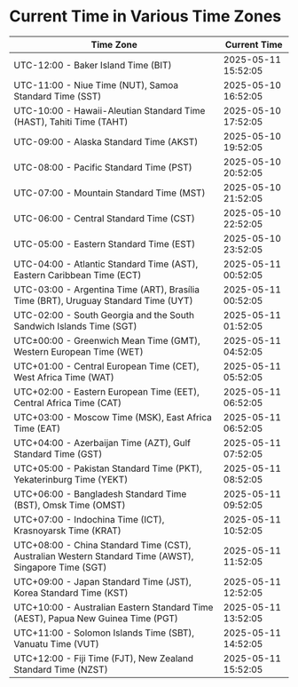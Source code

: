 # Current Time in Various Time Zones

| Time Zone | Current Time |
|-----------|--------------|
| UTC-12:00 - Baker Island Time (BIT) | 2025-05-11 15:52:05 |
| UTC-11:00 - Niue Time (NUT), Samoa Standard Time (SST) | 2025-05-10 16:52:05 |
| UTC-10:00 - Hawaii-Aleutian Standard Time (HAST), Tahiti Time (TAHT) | 2025-05-10 17:52:05 |
| UTC-09:00 - Alaska Standard Time (AKST) | 2025-05-10 19:52:05 |
| UTC-08:00 - Pacific Standard Time (PST) | 2025-05-10 20:52:05 |
| UTC-07:00 - Mountain Standard Time (MST) | 2025-05-10 21:52:05 |
| UTC-06:00 - Central Standard Time (CST) | 2025-05-10 22:52:05 |
| UTC-05:00 - Eastern Standard Time (EST) | 2025-05-10 23:52:05 |
| UTC-04:00 - Atlantic Standard Time (AST), Eastern Caribbean Time (ECT) | 2025-05-11 00:52:05 |
| UTC-03:00 - Argentina Time (ART), Brasília Time (BRT), Uruguay Standard Time (UYT) | 2025-05-11 00:52:05 |
| UTC-02:00 - South Georgia and the South Sandwich Islands Time (SGT) | 2025-05-11 01:52:05 |
| UTC±00:00 - Greenwich Mean Time (GMT), Western European Time (WET) | 2025-05-11 04:52:05 |
| UTC+01:00 - Central European Time (CET), West Africa Time (WAT) | 2025-05-11 05:52:05 |
| UTC+02:00 - Eastern European Time (EET), Central Africa Time (CAT) | 2025-05-11 06:52:05 |
| UTC+03:00 - Moscow Time (MSK), East Africa Time (EAT) | 2025-05-11 06:52:05 |
| UTC+04:00 - Azerbaijan Time (AZT), Gulf Standard Time (GST) | 2025-05-11 07:52:05 |
| UTC+05:00 - Pakistan Standard Time (PKT), Yekaterinburg Time (YEKT) | 2025-05-11 08:52:05 |
| UTC+06:00 - Bangladesh Standard Time (BST), Omsk Time (OMST) | 2025-05-11 09:52:05 |
| UTC+07:00 - Indochina Time (ICT), Krasnoyarsk Time (KRAT) | 2025-05-11 10:52:05 |
| UTC+08:00 - China Standard Time (CST), Australian Western Standard Time (AWST), Singapore Time (SGT) | 2025-05-11 11:52:05 |
| UTC+09:00 - Japan Standard Time (JST), Korea Standard Time (KST) | 2025-05-11 12:52:05 |
| UTC+10:00 - Australian Eastern Standard Time (AEST), Papua New Guinea Time (PGT) | 2025-05-11 13:52:05 |
| UTC+11:00 - Solomon Islands Time (SBT), Vanuatu Time (VUT) | 2025-05-11 14:52:05 |
| UTC+12:00 - Fiji Time (FJT), New Zealand Standard Time (NZST) | 2025-05-11 15:52:05 |
